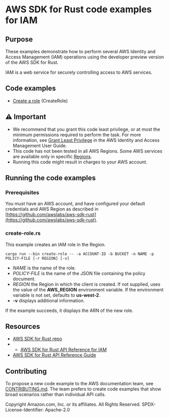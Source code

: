 # AWS SDK for Rust code examples for IAM

## Purpose

These examples demonstrate how to perform several AWS Identity and Access Management (IAM) operations using the developer preview version of the AWS SDK for Rust.

IAM is a web service for securely controlling access to AWS services.

## Code examples

- [Create a role](src/bin/create-role.rs) (CreateRole)

## ⚠ Important

- We recommend that you grant this code least privilege, 
  or at most the minimum permissions required to perform the task.
  For more information, see
  [Grant Least Privilege](https://docs.aws.amazon.com/IAM/latest/UserGuide/best-practices.html#grant-least-privilege)
  in the AWS Identity and Access Management User Guide.
- This code has not been tested in all AWS Regions.
  Some AWS services are available only in specific
  [Regions](https://aws.amazon.com/about-aws/global-infrastructure/regional-product-services).
- Running this code might result in charges to your AWS account.

## Running the code examples

### Prerequisites

You must have an AWS account, and have configured your default credentials and AWS Region as described in [https://github.com/awslabs/aws-sdk-rust](https://github.com/awslabs/aws-sdk-rust).

### create-role.rs

This example creates an IAM role in the Region.

`cargo run --bin create-role -- -a ACCOUNT-ID -b BUCKET -n NAME -p POLICY-FILE [-r REGION] [-v]`

- _NAME_ is the name of the role.
- _POLICY-FILE_ is the name of the JSON file containing the policy document.
- _REGION_ the Region in which the client is created.
  If not supplied, uses the value of the __AWS_REGION__ environment variable.
  If the environment variable is not set, defaults to __us-west-2__.
- __-v__ displays additional information.

If the example succeeds, it displays the ARN of the new role.

## Resources

- [AWS SDK for Rust repo](https://github.com/awslabs/aws-sdk-rust)
- - [AWS SDK for Rust API Reference for IAM](https://docs.rs/aws-sdk-iam)
- [AWS SDK for Rust API Reference Guide](https://awslabs.github.io/aws-sdk-rust/aws_sdk_config/index.html) 

## Contributing

To propose a new code example to the AWS documentation team, 
see [CONTRIBUTING.md](https://github.com/awsdocs/aws-doc-sdk-examples/blob/master/CONTRIBUTING.md). 
The team prefers to create code examples that show broad scenarios rather than individual API calls.

Copyright Amazon.com, Inc. or its affiliates. All Rights Reserved. SPDX-License-Identifier: Apache-2.0

